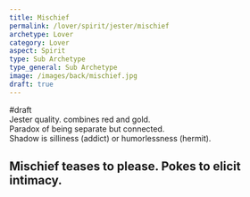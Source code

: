 ```yaml
---
title: Mischief
permalink: /lover/spirit/jester/mischief
archetype: Lover
category: Lover
aspect: Spirit
type: Sub Archetype
type_general: Sub Archetype
image: /images/back/mischief.jpg
draft: true
---
```

#draft   
Jester quality. combines red and gold.   
Paradox of being separate but connected.   
Shadow is silliness (addict) or humorlessness (hermit).   
  
Mischief teases to please. Pokes to elicit intimacy. 
---
